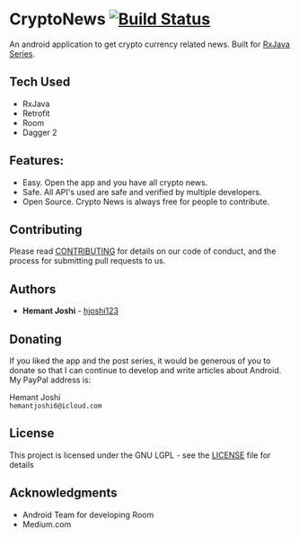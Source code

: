 # CryptoNews [![Build Status](https://travis-ci.com/hjoshi123/CryptoNews.svg?token=SYsx8xiDLudxiCyLpckN&branch=master)](https://travis-ci.com/hjoshi123/CryptoNews)

An android application to get crypto currency related news. Built for [RxJava Series](https://android.jlelse.eu/be-reactive-develop-your-next-app-with-rxjava-5b51ed9b4c39).  

## Tech Used
* RxJava
* Retrofit
* Room
* Dagger 2

## Features:
* Easy. Open the app and you have all crypto news.
* Safe. All API's used are safe and verified by multiple developers.
* Open Source. Crypto News is always free for people to contribute.

## Contributing

Please read [CONTRIBUTING](https://github.com/hjoshi123/CryptoNews/blob/master/CONTRIBUTING.md) for details on our code of conduct, and the process for submitting pull requests to us.

## Authors

* **Hemant Joshi** - [hjoshi123](https://github.com/hjoshi123)

## Donating

If you liked the app and the post series, it would be generous of you to donate so that I can continue to develop and write articles about Android. 
My PayPal address is:

Hemant Joshi
<br>
`hemantjoshi6@icloud.com`

## License

This project is licensed under the GNU LGPL - see the [LICENSE](https://github.com/hjoshi123/CryptoNews/blob/master/LICENSE.md) file for details

## Acknowledgments

* Android Team for developing Room 
* Medium.com
